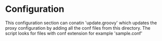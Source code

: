 # Configuration
This configuration section can conatin 'update.groovy' which updates the proxy configuration by adding all the conf files from this directory. The script looks for files with conf extension for example 'sample.conf'
